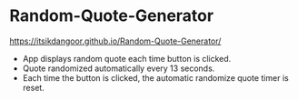 # Random-Quote-Generator

https://itsikdangoor.github.io/Random-Quote-Generator/

- App displays random quote each time button is clicked.
- Quote randomized automatically every 13 seconds.
- Each time the button is clicked, the automatic randomize quote timer is reset.
